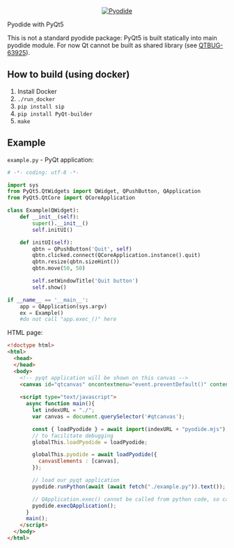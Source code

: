 <div align="center">
  <a href="https://github.com/pyodide/pyodide">
  <img src="./docs/_static/img/pyodide-logo-readme.png" alt="Pyodide">
  </a>
</div>

Pyodide with PyQt5

This is not a standard pyodide package: PyQt5 is built statically into main pyodide module. For now Qt cannot be built as shared library (see [QTBUG-63925](https://bugreports.qt.io/browse/QTBUG-63925)).

## How to build (using docker)

1. Install Docker
1. `./run_docker`
1. `pip install sip`
1. `pip install PyQt-builder`
1. `make`

## Example

`example.py` - PyQt application:

```python
# -*- coding: utf-8 -*-

import sys
from PyQt5.QtWidgets import QWidget, QPushButton, QApplication
from PyQt5.QtCore import QCoreApplication

class Example(QWidget):
    def __init__(self):
        super().__init__()
        self.initUI()

    def initUI(self):
        qbtn = QPushButton('Quit', self)
        qbtn.clicked.connect(QCoreApplication.instance().quit)
        qbtn.resize(qbtn.sizeHint())
        qbtn.move(50, 50)

        self.setWindowTitle('Quit button')
        self.show()

if __name__ == '__main__':
    app = QApplication(sys.argv)
    ex = Example()
    #do not call "app.exec_()" here
```

HTML page:

```html
<!doctype html>
<html>
  <head>
  </head>
  <body>
    <!-- pyqt application will be shown on this canvas -->
    <canvas id="qtcanvas" oncontextmenu="event.preventDefault()" contenteditable="true"></canvas>
	
    <script type="text/javascript">
      async function main(){
        let indexURL = "./";
        var canvas = document.querySelector('#qtcanvas');

        const { loadPyodide } = await import(indexURL + "pyodide.mjs");
        // to facilitate debugging
        globalThis.loadPyodide = loadPyodide;

        globalThis.pyodide = await loadPyodide({
          canvasElements : [canvas],
        });

        // load our pyqt application
        pyodide.runPython(await (await fetch("./example.py")).text());

        // QApplication.exec() cannot be called from python code, so call it from JS here
        pyodide.execQApplication(); 
      }
      main();
    </script>
  </body>
</html>
```
